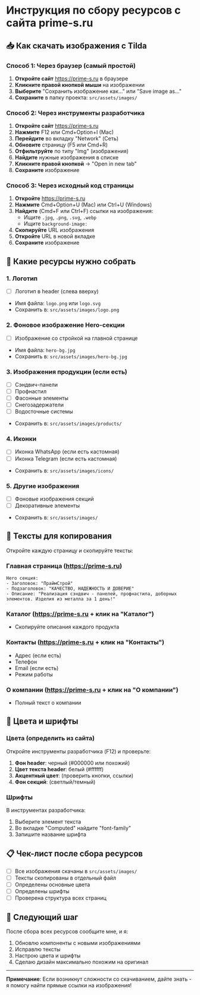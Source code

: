 # Инструкция по сбору ресурсов с сайта prime-s.ru

## 📥 Как скачать изображения с Tilda

### Способ 1: Через браузер (самый простой)

1. **Откройте сайт** https://prime-s.ru в браузере
2. **Кликните правой кнопкой мыши** на изображении
3. **Выберите** "Сохранить изображение как..." или "Save image as..."
4. **Сохраните** в папку проекта: `src/assets/images/`

### Способ 2: Через инструменты разработчика

1. **Откройте сайт** https://prime-s.ru
2. **Нажмите** F12 или Cmd+Option+I (Mac)
3. **Перейдите** во вкладку "Network" (Сеть)
4. **Обновите** страницу (F5 или Cmd+R)
5. **Отфильтруйте** по типу "Img" (изображения)
6. **Найдите** нужные изображения в списке
7. **Кликните правой кнопкой** → "Open in new tab"
8. **Сохраните** изображение

### Способ 3: Через исходный код страницы

1. **Откройте** https://prime-s.ru
2. **Нажмите** Cmd+Option+U (Mac) или Ctrl+U (Windows)
3. **Найдите** (Cmd+F или Ctrl+F) ссылки на изображения:
   - Ищите `.jpg`, `.png`, `.svg`, `.webp`
   - Ищите `background-image:`
4. **Скопируйте** URL изображения
5. **Откройте** URL в новой вкладке
6. **Сохраните** изображение

## 🎯 Какие ресурсы нужно собрать

### 1. Логотип
- [ ] Логотип в header (слева вверху)
- Имя файла: `logo.png` или `logo.svg`
- Сохранить в: `src/assets/images/logo.png`

### 2. Фоновое изображение Hero-секции
- [ ] Изображение со стройкой на главной странице
- Имя файла: `hero-bg.jpg`
- Сохранить в: `src/assets/images/hero-bg.jpg`

### 3. Изображения продукции (если есть)
- [ ] Сэндвич-панели
- [ ] Профнастил
- [ ] Фасонные элементы
- [ ] Снегозадержатели
- [ ] Водосточные системы
- Сохранить в: `src/assets/images/products/`

### 4. Иконки
- [ ] Иконка WhatsApp (если есть кастомная)
- [ ] Иконка Telegram (если есть кастомная)
- Сохранить в: `src/assets/images/icons/`

### 5. Другие изображения
- [ ] Фоновые изображения секций
- [ ] Декоративные элементы
- Сохранить в: `src/assets/images/`

## 📝 Тексты для копирования

Откройте каждую страницу и скопируйте тексты:

### Главная страница (https://prime-s.ru)
```
Hero секция:
- Заголовок: "ПраймСтрой"
- Подзаголовок: "КАЧЕСТВО, НАДЕЖНОСТЬ И ДОВЕРИЕ"
- Описание: "Реализация сэндвич - панелей, профнастила, доборных элементов. Изделия из металла за 1 день!"
```

### Каталог (https://prime-s.ru + клик на "Каталог")
- Скопируйте описания каждого продукта

### Контакты (https://prime-s.ru + клик на "Контакты")
- Адрес (если есть)
- Телефон
- Email (если есть)
- Режим работы

### О компании (https://prime-s.ru + клик на "О компании")
- Полный текст о компании

## 🎨 Цвета и шрифты

### Цвета (определить из сайта)

Откройте инструменты разработчика (F12) и проверьте:

1. **Фон header**: черный (#000000 или похожий)
2. **Цвет текста header**: белый (#ffffff)
3. **Акцентный цвет**: (проверить кнопки, ссылки)
4. **Фон секций**: (светлый/темный)

### Шрифты

В инструментах разработчика:
1. Выберите элемент текста
2. Во вкладке "Computed" найдите "font-family"
3. Запишите название шрифта

## 📋 Чек-лист после сбора ресурсов

- [ ] Все изображения скачаны в `src/assets/images/`
- [ ] Тексты скопированы в отдельный файл
- [ ] Определены основные цвета
- [ ] Определены шрифты
- [ ] Проверена структура всех страниц

## 🚀 Следующий шаг

После сбора всех ресурсов сообщите мне, и я:
1. Обновлю компоненты с новыми изображениями
2. Исправлю тексты
3. Настрою цвета и шрифты
4. Сделаю дизайн максимально похожим на оригинал

---

**Примечание**: Если возникнут сложности со скачиванием, дайте знать - я помогу найти прямые ссылки на изображения!
